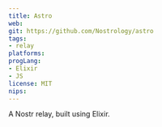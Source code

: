 ```yaml
---
title: Astro
web: 
git: https://github.com/Nostrology/astro
tags:
- relay
platforms: 
progLang: 
- Elixir
- JS
license: MIT
nips:
---
```


A Nostr relay, built using Elixir.